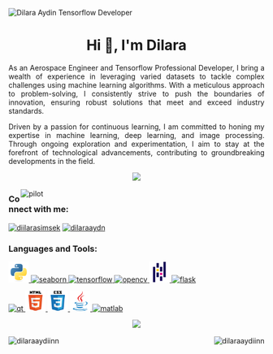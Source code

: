<!--
**dilaraaydiinn/dilaraaydiinn** is a ✨ _special_ ✨ repository because its `README.md` (this file) appears on your GitHub profile.
-->

![Dilara Aydin Tensorflow Developer](https://github.com/dilaraaydiinn/dilaraaydiinn/assets/74300754/669d9b34-cca3-466f-82b9-418d3e2fca3d)


<h1 align="center">Hi 👋, I'm Dilara</h1>
<p align="justify">As an Aerospace Engineer and Tensorflow Professional Developer, I bring a wealth of experience in leveraging varied datasets to tackle complex challenges using machine learning algorithms. With a meticulous approach to problem-solving, I consistently strive to push the boundaries of innovation, ensuring robust solutions that meet and exceed industry standards.
  
<p align="justify">Driven by a passion for continuous learning, I am committed to honing my expertise in machine learning, deep learning, and image processing. Through ongoing exploration and experimentation, I aim to stay at the forefront of technological advancements, contributing to groundbreaking developments in the field.</p>

<p align="center"><img src="https://user-images.githubusercontent.com/74300754/235140156-1e431d4d-0d10-44d9-af50-42993b9d1807.png"></p>

<img align="right" alt="pilot" width="480" src="https://i.pinimg.com/originals/72/34/f8/7234f8c8805833b4d2ec940c4cb6f406.gif">

<h3 align="left">Connect with me:</h3>
<p align="left">
<a href="https://linkedin.com/in/dilaraaydinn" target="blank"><img align="center" src="https://raw.githubusercontent.com/rahuldkjain/github-profile-readme-generator/master/src/images/icons/Social/linked-in-alt.svg" alt="diilarasimsek" height="30" width="40" /></a>
<a href="https://kaggle.com/dilaraaydn" target="blank"><img align="center" src="https://raw.githubusercontent.com/rahuldkjain/github-profile-readme-generator/master/src/images/icons/Social/kaggle.svg" alt="dilaraaydn" height="30" width="40" /></a>
</p>

<h3 align="left">Languages and Tools:</h3>
<p align="left">  <a href="https://www.python.org" target="_blank" rel="noreferrer"> <img src="https://raw.githubusercontent.com/devicons/devicon/master/icons/python/python-original.svg" alt="python" width="40" height="40"/> </a>  <a href="https://seaborn.pydata.org/" target="_blank" rel="noreferrer"> <img src="https://seaborn.pydata.org/_images/logo-mark-lightbg.svg" alt="seaborn" width="40" height="40"/> </a> <a href="https://www.tensorflow.org" target="_blank" rel="noreferrer"> <img src="https://www.vectorlogo.zone/logos/tensorflow/tensorflow-icon.svg" alt="tensorflow" width="40" height="40"/> </a> <a href="https://opencv.org/" target="_blank" rel="noreferrer"> <img src="https://www.vectorlogo.zone/logos/opencv/opencv-icon.svg" alt="opencv" width="40" height="40"/> </a> <a href="https://pandas.pydata.org/" target="_blank" rel="noreferrer"> <img src="https://raw.githubusercontent.com/devicons/devicon/2ae2a900d2f041da66e950e4d48052658d850630/icons/pandas/pandas-original.svg" alt="pandas" width="40" height="40"/> </a> <a href="https://flask.palletsprojects.com/" target="_blank" rel="noreferrer"> <img src="https://www.vectorlogo.zone/logos/pocoo_flask/pocoo_flask-icon.svg" alt="flask" width="40" height="40"/> </a> </p>

<p align="left"> <a href="https://www.qt.io/" target="_blank" rel="noreferrer"> <img src="https://upload.wikimedia.org/wikipedia/commons/0/0b/Qt_logo_2016.svg" alt="qt" width="40" height="40"/> </a> <a href="https://www.w3.org/html/" target="_blank" rel="noreferrer"> <img src="https://raw.githubusercontent.com/devicons/devicon/master/icons/html5/html5-original-wordmark.svg" alt="html5" width="40" height="40"/> </a> <a href="https://www.w3schools.com/css/" target="_blank" rel="noreferrer"> <img src="https://raw.githubusercontent.com/devicons/devicon/master/icons/css3/css3-original-wordmark.svg" alt="css3" width="40" height="40"/> </a> <a href="https://www.java.com" target="_blank" rel="noreferrer"> <img src="https://raw.githubusercontent.com/devicons/devicon/master/icons/java/java-original.svg" alt="java" width="40" height="40"/> </a> <a href="https://www.mathworks.com/" target="_blank" rel="noreferrer"> <img src="https://upload.wikimedia.org/wikipedia/commons/2/21/Matlab_Logo.png" alt="matlab" width="40" height="40"/> </a> </p>

<p align="center"><img src="https://user-images.githubusercontent.com/74300754/235140156-1e431d4d-0d10-44d9-af50-42993b9d1807.png"></p>

<p> <img align="left" width="290" src="https://github-readme-stats.vercel.app/api/top-langs?username=dilaraaydiinn&show_icons=true&locale=en&layout=compact" alt="dilaraaydiinn" /> <img align="right" src="https://github-readme-streak-stats.herokuapp.com/?user=dilaraaydiinn&" alt="dilaraaydiinn" /> </p>
